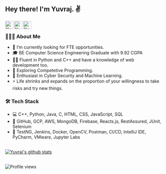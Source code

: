 <h2> Hey there! I'm Yuvraj. ✌️</h2>

<a href="https://yuvrajverma.vercel.app/">
  <img align="left" alt="Yuvraj's Website" width="26px" src="https://cdn0.iconfinder.com/data/icons/simpline-mix/64/simpline_47-512.png" />
</a>
<a href="https://www.linkedin.com/in/yuvrajverma01/">
  <img align="left" alt="Yuvraj's LinkdeIN" width="26px" src="https://cdn3.iconfinder.com/data/icons/2018-social-media-logotypes/1000/2018_social_media_popular_app_logo_linkedin-512.png" />
</a>
<a href="https://www.instagram.com/yuvrajverma01/">
  <img align="left" alt="Yuvraj's Instagram" width="26px" src="https://cdn3.iconfinder.com/data/icons/2018-social-media-logotypes/1000/2018_social_media_popular_app_logo_instagram-512.png" />
</a>
<br>
<h3> 👨🏻‍💻 About Me </h3>

- 🔭 I’m currently looking for FTE opportunities.
- 🎓 BE Computer Science Engineering Graduate with 9.92 CGPA
- 👨‍💻 Fluent in Python and C++ and have a knowledge of web development too.
- 🔭 Exploring Competetive Programming.
- 🌱 Enthusiast in Cyber Security and Machine Learning.
- ⚡ Life shrinks and expands on the proportion of your willingness to take risks and try new things.

<h3>🛠 Tech Stack</h3>

- 💻 C++, Python, Java, C, HTML, CSS, JavaScript, SQL
- 🔧 GitHub, GCP, AWS, MongoDB, Firebase, Reacts.js, RestAssured, JUnit, Selenium
- 🔧 TestNG, Jenkins, Docker, OpenCV, Postman, CI/CD, IntelliJ IDE, PyCharm, VMware, Jupyter Labs

<br>

<a href="https://github.com/yuvrajverma01">
 <img align="center" src="https://github-readme-stats.vercel.app/api?username=yuvrajverma01&show_icons=true&theme=light&line_height=27" alt="Yuvraj's github stats"/>
</a>

<br>
<br>

![Profile views](https://gpvc.arturio.dev/yuvrajverma01) 

